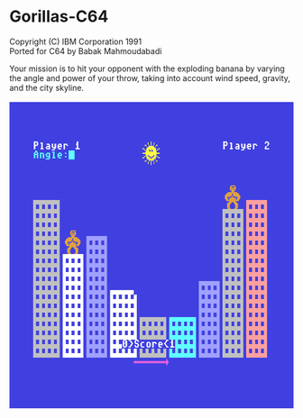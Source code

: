 # Gorillas-C64
 Copyright (C) IBM Corporation 1991<br>
 Ported for C64 by Babak Mahmoudabadi<br>
 
 Your mission is to hit your opponent with the exploding banana
 by varying the angle and power of your throw, taking into account
 wind speed, gravity, and the city skyline.<br>
 <br>
<img src="screenshot.png" alt="alt text" width="768" height="544">

